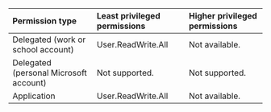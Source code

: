 |Permission type|Least privileged permissions|Higher privileged permissions|
|:---|:---|:---|
|Delegated (work or school account)|User.ReadWrite.All|Not available.|
|Delegated (personal Microsoft account)|Not supported.|Not supported.|
|Application|User.ReadWrite.All|Not available.|